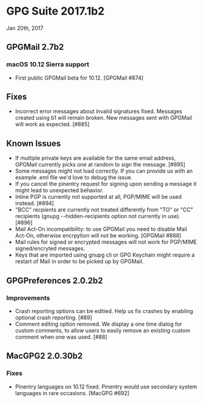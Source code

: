 GPG Suite 2017.1b2
==================
Jan 20th, 2017


GPGMail 2.7b2
-------------

### macOS 10.12 Sierra support
* First public GPGMail beta for 10.12. [GPGMail #874]

Fixes
-----

* Incorrect error messages about invalid signatures fixed. Messages created using b1 will remain broken. New messages sent with GPGMail will work as expected. [#885]

Known Issues
------------
* If multiple private keys are available for the same email address, GPGMail currently picks one at random to sign the message. [#895]
* Some messages might not load correctly. If you can provide us with an example .eml file we'd love to debug the issue.
* If you cancel the pinentry request for signing upon sending a message it might lead to unexpected behavior.
* Inline PGP is currently not supported at all, PGP/MIME will be used instead. [#894]
* "BCC" recpients are currently not treated differently from "TO" or "CC" recipients (gnupg --hidden-recipients option not currently in use). [#896]
* Mail Act-On incompatibility: to use GPGMail you need to disable Mail Act-On, otherwise encrpytion will not be working. [GPGMail #888]
* Mail rules for signed or encrypted messages will not work for PGP/MIME signed/encryted messages.
* Keys that are imported using gnupg cli or GPG Keychain might require a restart of Mail in order to be picked up by GPGMail.


GPGPreferences 2.0.2b2
----------------------

### Improvements

* Crash reporting options can be editied. Help us fix crashes by enabling optional crash reporting. [#89]
* Comment editing option removed. We display a one time dialog for custom comments, to allow users to easily remove an existing custom comment when one was used. [#88]


MacGPG2 2.0.30b2
----------------

### Fixes

*  Pinentry languages on 10.12 fixed. Pinentry would use secondary system languages in rare occasions. [MacGPG #692]